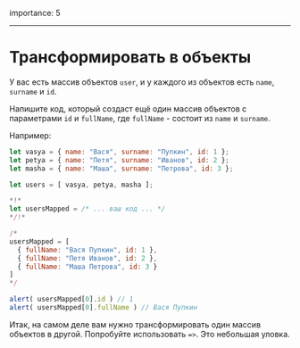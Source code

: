 importance: 5

---

# Трансформировать в объекты

У вас есть массив объектов `user`, и у каждого из объектов есть `name`, `surname` и `id`.

Напишите код, который создаст ещё один массив объектов с параметрами `id` и `fullName`, где `fullName` - состоит из `name` и `surname`.

Например:

```js no-beautify
let vasya = { name: "Вася", surname: "Пупкин", id: 1 };
let petya = { name: "Петя", surname: "Иванов", id: 2 };
let masha = { name: "Маша", surname: "Петрова", id: 3 };

let users = [ vasya, petya, masha ];

*!*
let usersMapped = /* ... ваш код ... */
*/!*

/*
usersMapped = [
  { fullName: "Вася Пупкин", id: 1 },
  { fullName: "Петя Иванов", id: 2 },
  { fullName: "Маша Петрова", id: 3 }
]
*/

alert( usersMapped[0].id ) // 1
alert( usersMapped[0].fullName ) // Вася Пупкин
```

Итак, на самом деле вам нужно трансформировать один массив объектов в другой. Попробуйте использовать `=>`. Это небольшая уловка.
